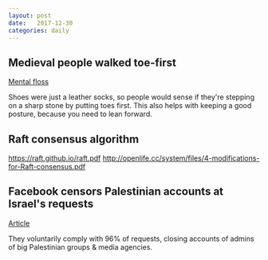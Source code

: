 ```yaml
---
layout: post
date:   2017-12-30
categories: daily
---
```


## Medieval people walked toe-first
[Mental floss](http://mentalfloss.com/article/505105/why-people-walked-differently-medieval-times)

Shoes were just a leather socks, so people would sense if they're stepping on a sharp stone by putting toes first. This also helps with keeping a good posture, because you need to lean forward.

## Raft consensus algorithm
https://raft.github.io/raft.pdf
http://openlife.cc/system/files/4-modifications-for-Raft-consensus.pdf

## Facebook censors Palestinian accounts at Israel's requests
[Article](https://theintercept.com/2017/12/30/facebook-says-it-is-deleting-accounts-at-the-direction-of-the-u-s-and-israeli-governments/)

They voluntarily comply with 96% of requests, closing accounts of admins of big Palestinian groups & media agencies.
